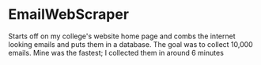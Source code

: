 # EmailWebScraper
Starts off on my college's website home page and combs the internet looking emails and puts them in a database. The goal was to collect 10,000 emails. Mine was the fastest; I collected them in around 6 minutes
